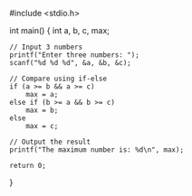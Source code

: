 #include <stdio.h>

int main() {
    int a, b, c, max;

    // Input 3 numbers
    printf("Enter three numbers: ");
    scanf("%d %d %d", &a, &b, &c);

    // Compare using if-else
    if (a >= b && a >= c)
        max = a;
    else if (b >= a && b >= c)
        max = b;
    else
        max = c;

    // Output the result
    printf("The maximum number is: %d\n", max);

    return 0;
}